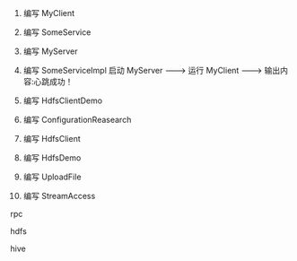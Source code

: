 1. 编写 MyClient

2. 编写 SomeService

3. 编写 MyServer

4. 编写 SomeServiceImpl
启动 MyServer ---> 运行 MyClient ---> 输出内容:心跳成功！


5. 编写 HdfsClientDemo


6. 编写 ConfigurationReasearch

7. 编写 HdfsClient

8. 编写 HdfsDemo

9. 编写 UploadFile

10. 编写 StreamAccess

rpc

hdfs

hive
